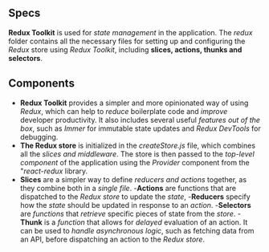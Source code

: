 ## Specs

**Redux Toolkit** is used for _state management_ in the application. The *redux* folder contains all the necessary files for setting up and configuring the _Redux_ store using _Redux Toolkit_, including **slices, actions, thunks and selectors**.

## Components

- **Redux Toolkit** provides a simpler and more opinionated way of using _Redux_, which can help to *reduce* boilerplate code and *improve* developer productivity. It also includes several useful _features out of the box_, such as _Immer_ for immutable state updates and _Redux DevTools_ for debugging.
- **The Redux store** is initialized in the _createStore.js_ file, which combines all the _slices and middleware_. The store is then passed to the _top-level component_ of the application using the _Provider_ component from the "_react-redux_ library.
- **Slices** are a simpler way to define _reducers and actions_ together, as they combine both in a _single file_.
-**Actions** are functions that are dispatched to the _Redux store_ to update the _state_,
-**Reducers** specify how the _state_ should be updated in response to an _action_. 
-**Selectors** are _functions_ that _retrieve_ specific pieces of state from the _store_.
-**Thunk** is a _function_ that allows for _delayed_ evaluation of an action. It can be used to _handle asynchronous logic_, such as fetching data from an API, before dispatching an action to the _Redux store_.











